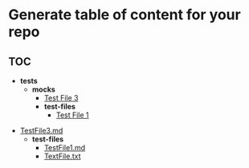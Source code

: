# Generate table of content for your repo

## **TOC**

- **tests**
  - **mocks**
    - [Test File 3](./tests/mocks/TestFile3.md)
    - **test-files**
      - [Test File 1](./tests/mocks/test-files/TestFile1.md)


* [TestFile3.md](./TestFile3.md)
     * **test-files**
       * [TestFile1.md](./test-files/TestFile1.md)
       * [TextFile.txt](./test-files/TextFile.txt)